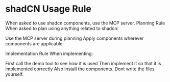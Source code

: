 # shadCN Usage Rule
When asked to use shadcn components, use the MCP server.
Planning Rule
When asked to plan using anything related to shadcn:

Use the MCP server during planning
Apply components wherever components are applicable

Implementation Rule
When implementing:

First call the demo tool to see how it is used
Then implement it so that it is implemented correctly
Also install the components. Dont write the files yourself.
